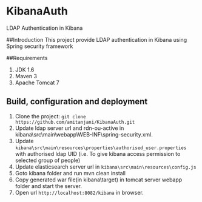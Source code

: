 # KibanaAuth 
LDAP Authentication in Kibana

##Introduction
This project provide LDAP authentication in Kibana using Spring security framework

##Requirements
1. JDK 1.6
2. Maven 3
3. Apache Tomcat 7

## Build, configuration and deployment
1.    Clone the project: ``git clone https://github.com/amitanjani/KibanaAuth.git``
2.    Update ldap server url and rdn-ou-active in kibana\src\main\webapp\WEB-INF\spring-security.xml.
3.    Update ```kibana\src\main\resources\properties\authorised_user.properties``` with authorised ldap UID (i.e. To give kibana access permission to selected group of people)
4.    Update elasticsearch server url in ```kibana\src\main\resources\config.js```
5.    Goto kibana folder and run mvn clean install
6.    Copy generated war file(in kibana\target) in tomcat server webapp folder and start the server.
7.    Open url ``http://localhost:8082/kibana`` in browser.

